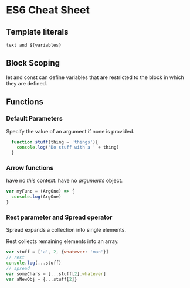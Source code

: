 # ES6 Cheat Sheet

## Template literals
`text and ${variables}`

## Block Scoping
let and const can define variables that are restricted to the block in which they are defined.

## Functions
### Default Parameters
Specify the value of an argument if none is provided.
```javascript
  function stuff(thing = 'things'){
    console.log('Do stuff with a ' + thing)
  }
```

### Arrow functions
have no *this* context. have no *arguments* object.
```javascript
var myFunc = (ArgOne) => {
  console.log(ArgOne)
}
```

### Rest parameter and Spread operator
Spread expands a collection into single elements.

Rest collects remaining elements into an array.

```javascript
var stuff = ['a', 2, {whatever: 'man'}]
// rest
console.log(...stuff)
// spread
var someChars = [...stuff[2].whatever]
var aNewObj = {...stuff[2]}
```
